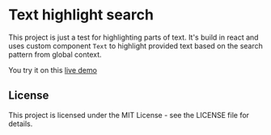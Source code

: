 # Text highlight search

This project is just a test for highlighting parts of text. It's build in react and uses custom component ```Text``` to highlight provided text based on the search pattern from global context.

You try it on this [live demo](https://texthighlightreact-milojevicm.netlify.app/)

## License

This project is licensed under the MIT License - see the LICENSE file for details.
